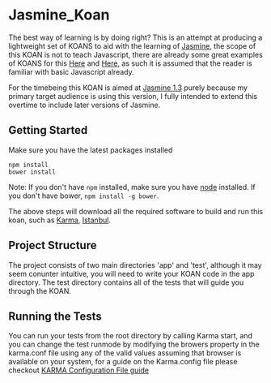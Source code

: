 # Jasmine_Koan

The best way of learning is by doing right? This is an attempt at producing a lightweight set of KOANS to aid with the learning of [Jasmine](https://github.com/jasmine/jasmine), the scope of this KOAN 
is not to teach Javascript, there are already some great examples of KOANS for this [Here](https://github.com/liammclennan/JavaScript-Koans) and [Here](https://github.com/mrdavidlaing/javascript-koans), as such it is assumed that the reader is familiar with basic Javascript already.

For the timebeing this KOAN is aimed at [Jasmine 1.3](http://jasmine.github.io/1.3/introduction.html) purely because my primary target audience is using this version, I fully intended to extend this overtime to include later versions of Jasmine.

## Getting Started

Make sure you have the latest packages installed

```
npm install
bower install
```

Note: If you don't have `npm` installed, make sure you have
[node](http://nodejs.com) installed. If you don't have bower,
`npm install -g bower`.

The above steps will download all the required software to
build and run this koan, such as [Karma](http://karma-runner.github.io/),
 [Istanbul](https://github.com/gotwarlost/istanbul).


## Project Structure

The project consists of two main directories 'app' and 'test', although it may seem conunter intuitive, you will need to write your KOAN code in the app directory.  The test directory contains all of the tests that will guide you through the KOAN.


## Running the Tests

You can run your tests from the root directory by calling Karma start, and you can change the test runmode by modifying the browers property in the karma.conf file using any of the valid values assuming that browser is available on your system, for a guide on the Karma.config file please checkout [KARMA Configuration File guide](http://karma-runner.github.io/0.12/config/configuration-file.html)